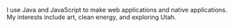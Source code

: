 
I use Java and JavaScript to make web applications and native applications. My interests include art, clean energy, and exploring Utah.

